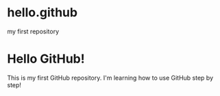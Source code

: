 # hello.github
my first repository
# Hello GitHub!
This is my first GitHub repository. I'm learning how to use GitHub step by step!
